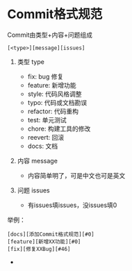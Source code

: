 # Commit格式规范

Commit由类型+内容+问题组成

``[<type>][message][issues]``

1. 类型 type

   * fix: bug 修复
   * feature: 新增功能
   * style: 代码风格调整
   * typo: 代码或文档勘误
   * refactor: 代码重构
   * test: 单元测试
   * chore: 构建工具的修改
   * reevert: 回滚
   * docs: 文档
2. 内容 message

   * 内容简单明了，可是中文也可是英文
3. 问题 issues

   * 有issues填issues，没issues填0


举例：

```
[docs][添加Commit格式规范][#0]
[feature][新增XX功能][#0]
[fix][修复XXBug][#46]
```

* 

   
